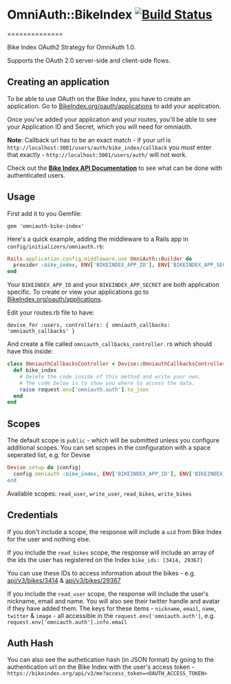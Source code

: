 # OmniAuth::BikeIndex [![Build Status](https://travis-ci.org/bikeindex/omniauth-bike-index.svg?branch=master)](https://travis-ci.org/bikeindex/omniauth-bike-index)
==============

Bike Index OAuth2 Strategy for OmniAuth 1.0.

Supports the OAuth 2.0 server-side and client-side flows.


## Creating an application

To be able to use OAuth on the Bike Index, you have to create an application. Go to [BikeIndex.org/oauth/applications](https://bikeindex.org/oauth/applications) to add your application.

Once you've added your application and your routes, you'll be able to see your Application ID and Secret, which you will need for omniauth.

**Note**: Callback url has to be an exact match - if your url is `http://localhost:3001/users/auth/bike_index/callback` you _must_ enter that exactly - `http://localhost:3001/users/auth/` will not work.


Check out the **[Bike Index API Documentation](https://bikeindex.org/documentation)** to see what can be done with authenticated users.

## Usage

First add it to you Gemfile:

`gem 'omniauth-bike-index'`

Here's a quick example, adding the middleware to a Rails app in
`config/initializers/omniauth.rb`:

```ruby
Rails.application.config.middleware.use OmniAuth::Builder do
  provider :bike_index, ENV['BIKEINDEX_APP_ID'], ENV['BIKEINDEX_APP_SECRET']
end
```

Your `BIKEINDEX_APP_ID` and your `BIKEINDEX_APP_SECRET` are both application specific. To create or view your applications go to [BikeIndex.org/oauth/applications](https://bikeindex.org/oauth/applications).

Edit your routes.rb file to have:

`devise_for :users, controllers: { omniauth_callbacks: 'omniauth_callbacks' }`

And create a file called `omniauth_callbacks_controller.rb` which should have this inside:

```ruby
class OmniauthCallbacksController < Devise::OmniauthCallbacksController
  def bike_index
    # Delete the code inside of this method and write your own.
    # The code below is to show you where to access the data.
    raise request.env['omniauth.auth'].to_json
  end
end
```

## Scopes

The default scope is `public` - which will be submitted unless you configure additional scopes. You can set scopes in the configuration with a space seperated list, e.g. for Devise

```ruby
Devise.setup do |config|
  config.omniauth :bike_index, ENV['BIKEINDEX_APP_ID'], ENV['BIKEINDEX_APP_SECRET'], scope: 'read_bikes write_user read_user`
end
```

Available scopes: `read_user`, `write_user`, `read_bikes`, `write_bikes`


## Credentials

If you don't include a scope, the response will include a `uid` from Bike Index for the user and nothing else.

If you include the `read_bikes` scope, the response will include an array of the ids the user has registered on the Index `bike_ids: [3414, 29367]`

You can use these IDs to access information about the bikes - e.g. [api/v3/bikes/3414](https://bikeindex.org/api/v3/bikes/3414) & [api/v3/bikes/29367](https://bikeindex.org/api/v3/bikes/29367)

If you include the `read_user` scope, the response will include the user's nickname, email and name. You will also see their twitter handle and avatar if they have added them. The keys for these items - 
`nickname`, `email`, `name`, `twitter` & `image` - all accessible in the `request.env['omniauth.auth']`, e.g. `request.env['omniauth.auth'].info.email`


## Auth Hash

You can also see the authetication hash (in JSON format) by going to the authentication url on the Bike Index with the user's access token - `https://bikeindex.org/api/v3/me?access_token=<OAUTH_ACCESS_TOKEN>`

